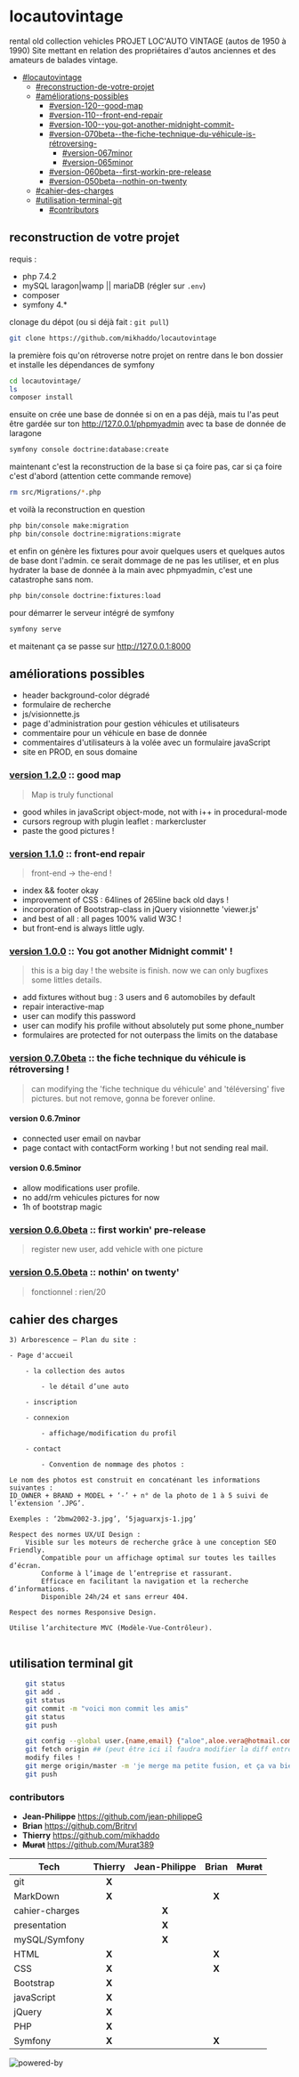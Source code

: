 # locautovintage
rental old collection vehicles
PROJET LOC'AUTO VINTAGE (autos de 1950 à 1990)
Site mettant en relation des propriétaires d'autos anciennes et des amateurs de balades vintage.
- [#locautovintage](#locautovintage)
    - [#reconstruction-de-votre-projet](#reconstruction-de-votre-projet)
    - [#améliorations-possibles](#améliorations-possibles)
        - [#version-120--good-map](#version-120--good-map)
        - [#version-110--front-end-repair](#version-110--front-end-repair)
        - [#version-100--you-got-another-midnight-commit-](#version-100--you-got-another-midnight-commit-)
        - [#version-070beta--the-fiche-technique-du-véhicule-is-rétroversing-](#version-070beta--the-fiche-technique-du-véhicule-is-rétroversing-)
            - [#version-067minor](#version-067minor)
            - [#version-065minor](#version-065minor)
        - [#version-060beta--first-workin-pre-release](#version-060beta--first-workin-pre-release)
        - [#version-050beta--nothin-on-twenty](#version-050beta--nothin-on-twenty)
    - [#cahier-des-charges](#cahier-des-charges)
    - [#utilisation-terminal-git](#utilisation-terminal-git)
        - [#contributors](#contributors)

## reconstruction de votre projet
requis :
- php 7.4.2
- mySQL laragon|wamp || mariaDB (régler sur `.env`)
- composer
- symfony 4.*

clonage du dépot (ou si déjà fait : `git pull`)
```bash
git clone https://github.com/mikhaddo/locautovintage
```

la première fois qu'on rétroverse notre projet on rentre dans le bon dossier et installe les dépendances de symfony
```bash
cd locautovintage/
ls
composer install
```

ensuite on crée une base de donnée si on en a pas déjà, mais tu l'as peut être gardée sur ton http://127.0.0.1/phpmyadmin avec ta base de donnée de laragone
```bash
symfony console doctrine:database:create
```

maintenant c'est la reconstruction de la base si ça foire pas, car si ça foire c'est d'abord (attention cette commande remove)
```bash
rm src/Migrations/*.php
```

et voilà la reconstruction en question
```bash
php bin/console make:migration
php bin/console doctrine:migrations:migrate
```

et enfin on génère les fixtures pour avoir quelques users et quelques autos de base dont l'admin.
ce serait dommage de ne pas les utiliser, et en plus hydrater la base de donnée à la main avec phpmyadmin,
c'est une catastrophe sans nom.
```bash
php bin/console doctrine:fixtures:load
```

pour démarrer le serveur intégré de symfony
``` bash
symfony serve
```
et maitenant ça se passe sur http://127.0.0.1:8000

## améliorations possibles
- header background-color dégradé
- formulaire de recherche
- js/visionnette.js
- page d'administration pour gestion véhicules et utilisateurs
- commentaire pour un véhicule en base de donnée
- commentaires d'utilisateurs à la volée avec un formulaire javaScript
- site en PROD, en sous domaine

### [version 1.2.0](../../releases/tag/v1.2.0) :: good map
> Map is truly functional
- good whiles in javaScript object-mode, not with i++ in procedural-mode
- cursors regroup with plugin leaflet : markercluster
- paste the good pictures !

### [version 1.1.0](../../releases/tag/v1.1.0) :: front-end repair
> front-end -> the-end !
- index && footer okay
- improvement of CSS : 64lines of 265line back old days !
- incorporation of Bootstrap-class in jQuery visionnette 'viewer.js'
- and best of all : all pages 100% valid W3C !
- but front-end is always little ugly.

### [version 1.0.0](../../releases/tag/v1.0.0) :: You got another Midnight commit' !
> this is a big day ! the website is finish. now we can only bugfixes some littles details.
- add fixtures without bug : 3 users and 6 automobiles by default
- repair interactive-map
- user can modify this password
- user can modify his profile without absolutely put some phone_number
- formulaires are protected for not outerpass the limits on the database

### [version 0.7.0beta](../../releases/tag/v0.7.0beta) :: the fiche technique du véhicule is rétroversing !
> can modifying the 'fiche technique du véhicule' and 'téléversing' five pictures. but not remove, gonna be forever online.

#### version 0.6.7minor
- connected user email on navbar
- page contact with contactForm working ! but not sending real mail.

#### version 0.6.5minor
- allow modifications user profile.
- no add/rm vehicules pictures for now
- 1h of bootstrap magic

### [version 0.6.0beta](../../releases/tag/v0.6.0beta) :: first workin' pre-release
> register new user, add vehicle with one picture

### [version 0.5.0beta](../../releases/tag/v0.5.0beta) :: nothin' on twenty'
> fonctionnel : rien/20

## cahier des charges
```cahier
3) Arborescence – Plan du site :

- Page d'accueil

	- la collection des autos

		- le détail d’une auto

	- inscription

	- connexion

		- affichage/modification du profil

	- contact

    	- Convention de nommage des photos :

Le nom des photos est construit en concaténant les informations suivantes :
ID_OWNER + BRAND + MODEL + ‘-’ + n° de la photo de 1 à 5 suivi de l’extension ‘.JPG’.

Exemples : ‘2bmw2002-3.jpg’, ‘5jaguarxjs-1.jpg’

Respect des normes UX/UI Design :
	Visible sur les moteurs de recherche grâce à une conception SEO Friendly.
    	Compatible pour un affichage optimal sur toutes les tailles d’écran.
    	Conforme à l’image de l’entreprise et rassurant.
    	Efficace en facilitant la navigation et la recherche d’informations.
    	Disponible 24h/24 et sans erreur 404.

Respect des normes Responsive Design.

Utilise l’architecture MVC (Modèle-Vue-Contrôleur).


```

## utilisation terminal git
```bash
    git status
    git add .
    git status
    git commit -m "voici mon commit les amis"
    git status
    git push

    git config --global user.{name,email} {"aloe",aloe.vera@hotmail.com} ## (là :: c:\users\utilisateurs\.gitconfig)
    git fetch origin ## (peut être ici il faudra modifier la diff entre ton(tes) fichier(s), et celui du serveur)
    modify files !
    git merge origin/master -m 'je merge ma petite fusion, et ça va bien se passer'
    git push
```

### contributors
* __Jean-Philippe__ <https://github.com/jean-philippeG>
* __Brian__ <https://github.com/Britrvl>
* __Thierry__ <https://github.com/mikhaddo>
* __~~Murat~~__ <https://github.com/Murat389>

| Tech           | Thierry | Jean-Philippe | Brian | ~~Murat~~ |
| -------------- | :-----: | :-----------: | :---: | :-------: |
| git            | **X**   |               |       |           |
| MarkDown       | **X**   |               | **X** |           |
| cahier-charges |         | **X**         |       |           |
| presentation   |         | **X**         |       |           |
| mySQL/Symfony  |         | **X**         |       |           |
| HTML           | **X**   |               | **X** |           |
| CSS            | **X**   |               | **X** |           |
| Bootstrap      | **X**   |               |       |           |
| javaScript     | **X**   |               |       |           |
| jQuery         | **X**   |               |       |           |
| PHP            | **X**   |               |       |           |
| Symfony        | **X**   |               | **X** |           |

![powered-by](https://web.archive.org/web/20061209091918im_/http://www.elroubio.net/nouveaute/phpinup_gpl_7.jpg)
